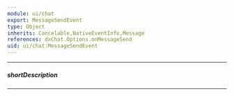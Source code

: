 ```yaml
---
module: ui/chat
export: MessageSendEvent
type: Object
inherits: Cancelable,NativeEventInfo,Message
references: dxChat.Options.onMessageSend
uid: ui/chat:MessageSendEvent
---
```

---
##### shortDescription
<!-- Description goes here -->

---
<!-- Description goes here -->